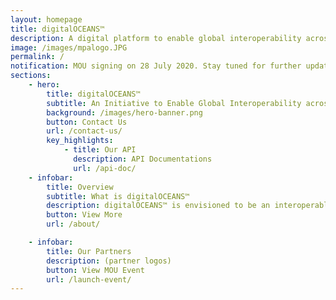 ```yaml
---
layout: homepage
title: digitalOCEANS™
description: A digital platform to enable global interoperability across Maritime Systems 
image: /images/mpalogo.JPG
permalink: /
notification: MOU signing on 28 July 2020. Stay tuned for further updates on this page.
sections:
    - hero:
        title: digitalOCEANS™
        subtitle: An Initiative to Enable Global Interoperability across Maritime Systems 
        background: /images/hero-banner.png
        button: Contact Us
        url: /contact-us/
        key_highlights:
            - title: Our API
              description: API Documentations
              url: /api-doc/
    - infobar:
        title: Overview
        subtitle: What is digitalOCEANS™
        description: digitalOCEANS™ is envisioned to be an interoperable super-platform and information hub that facilitates cross-border data exchange and automated services across supply chain players, clearance authorities and other national single windows.
        button: View More
        url: /about/

    - infobar:
        title: Our Partners
        description: (partner logos)
        button: View MOU Event
        url: /launch-event/
---
```

